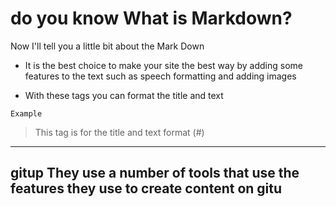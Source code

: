 # do you know What is Markdown?

Now I'll tell you a little bit about the Mark Down

- It is the best choice to make your site the best way by adding some features to the text such as speech formatting and adding images
 + With these tags you can format the title and text
 
`Example`
>  This tag is for the title and text format (#)
---

## gitup They use a number of tools that use the features they use to create content on gitu
